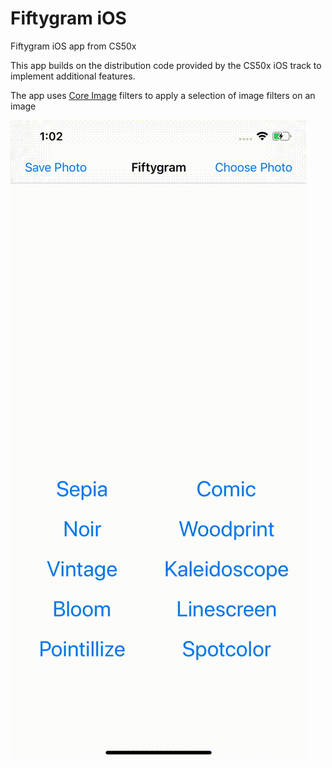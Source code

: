 # Fiftygram iOS
Fiftygram iOS app from CS50x

This app builds on the distribution code provided by the CS50x iOS track to implement additional features.

The app uses [Core Image](https://developer.apple.com/library/archive/documentation/GraphicsImaging/Reference/CoreImageFilterReference/index.html) filters to apply a selection of image filters on an image

![Screen Recording](screenRec.gif)
